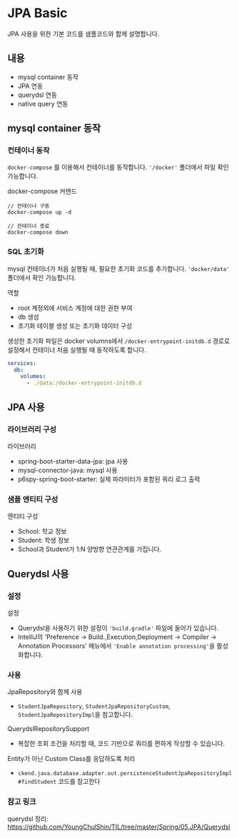 # JPA Basic
JPA 사용을 위한 기본 코드를 샘플코드와 함께 설명합니다.
## 내용
- mysql container 동작
- JPA 연동
- querydsl 연동
- native query 연동

## mysql container 동작
### 컨테이너 동작
`docker-compose` 를 이용해서 컨테이너를 동작합니다. `'/docker'` 폴더에서 파일 확인 가능합니다. 

docker-compose 커맨드
```
// 컨테이너 구동
docker-compose up -d

// 컨테이너 종료
docker-compose down
```

### SQL 초기화
mysql 컨테이너가 처음 실행될 때, 필요한 초기화 코드를 추가합니다. `'docker/data'` 폴더에서 확인 가능합니다. 

역할
- root 계정외에 서비스 계정에 대한 권한 부여
- db 생성
- 초기화 테이블 생성 또는 초기화 데이터 구성

생성한 초기화 파일은 docker volumns에서 `/docker-entrypoint-initdb.d` 경로로 설정해서 컨테이너 처음 실행될 때 동작하도록 합니다. 
```yaml
services:
  db:
    volumes:
      - ./data:/docker-entrypoint-initdb.d
```

## JPA 사용
### 라이브러리 구성
라이브러리
- spring-boot-starter-data-jpa: jpa 사용
- mysql-connector-java: mysql 사용
- p6spy-spring-boot-starter: 실제 파라미터가 포함된 쿼리 로그 출력

### 샘플 엔티티 구성
엔티티 구성
- School: 학교 정보
- Student: 학생 정보
- School과 Student가 1:N 양방향 연관관계를 가집니다. 

## Querydsl 사용
### 설정
설정
- Querydsl을 사용하기 위한 설정이 `'build.gradle'` 파일에 들어가 있습니다.
- IntelliJ의 'Preference -> Build.,Execution,Deployment -> Compiler -> Annotation Processors' 메뉴에서 `'Enable annotation processing'`을 활성화합니다. 

### 사용
JpaRepository와 함께 사용
- `StudentJpaRepository`, `StudentJpaRepositoryCustom`, `StudentJpaRepositoryImpl`을 참고합니다. 

QuerydslRepositorySupport
- 복잡한 조회 조건을 처리할 때, 코드 기반으로 쿼리를 편하게 작성할 수 있습니다.

Entity가 아닌 Custom Class를 응답하도록 처리
- `ckend.java.database.adapter.out.persistenceStudentJpaRepositoryImpl#findStudent` 코드를 참고한다


### 참고 링크
querydsl 정리: https://github.com/YoungChulShin/TIL/tree/master/Spring/05.JPA/Querydsl

